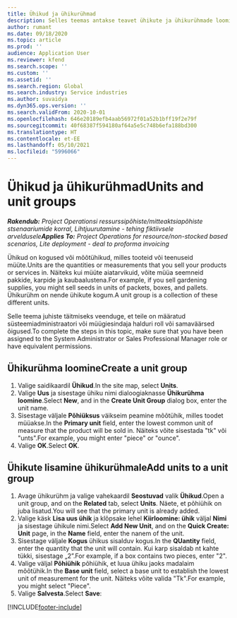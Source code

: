 ```yaml
---
title: Ühikud ja ühikurühmad
description: Selles teemas antakse teavet ühikute ja ühikurühmade loomise kohta rakenduses Dynamics 365 Project Operations.
author: rumant
ms.date: 09/18/2020
ms.topic: article
ms.prod: ''
audience: Application User
ms.reviewer: kfend
ms.search.scope: ''
ms.custom: ''
ms.assetid: ''
ms.search.region: Global
ms.search.industry: Service industries
ms.author: suvaidya
ms.dyn365.ops.version: ''
ms.search.validFrom: 2020-10-01
ms.openlocfilehash: 646e20189efb4aab56972f01a52b1bff19f2e79f
ms.sourcegitcommit: 40f68387f594180af64a5e5c748b6efa188bd300
ms.translationtype: HT
ms.contentlocale: et-EE
ms.lasthandoff: 05/10/2021
ms.locfileid: "5996066"
---
```

# <a name="units-and-unit-groups"></a><span data-ttu-id="d1108-103">Ühikud ja ühikurühmad</span><span class="sxs-lookup"><span data-stu-id="d1108-103">Units and unit groups</span></span>

<span data-ttu-id="d1108-104">_**Rakendub:** Project Operationsi ressurssipõhiste/mitteaktsiapõhiste stsenaariumide korral,  Lihtjuurutamine - tehing fiktiivsele arveldusele_</span><span class="sxs-lookup"><span data-stu-id="d1108-104">_**Applies To:** Project Operations for resource/non-stocked based scenarios, Lite deployment - deal to proforma invoicing_</span></span>

<span data-ttu-id="d1108-105">Ühikud on kogused või mõõtühikud, milles tooteid või teenuseid müüte.</span><span class="sxs-lookup"><span data-stu-id="d1108-105">Units are the quantities or measurements that you sell your products or services in.</span></span> <span data-ttu-id="d1108-106">Näiteks kui müüte aiatarvikuid, võite müüa seemneid pakkide, karpide ja kaubaalustena.</span><span class="sxs-lookup"><span data-stu-id="d1108-106">For example, if you sell gardening supplies, you might sell seeds in units of packets, boxes, and pallets.</span></span> <span data-ttu-id="d1108-107">Ühikurühm on nende ühikute kogum.</span><span class="sxs-lookup"><span data-stu-id="d1108-107">A unit group is a collection of these different units.</span></span>

<span data-ttu-id="d1108-108">Selle teema juhiste täitmiseks veenduge, et teile on määratud süsteemiadministraatori või müügiesindaja halduri roll või samaväärsed õigused.</span><span class="sxs-lookup"><span data-stu-id="d1108-108">To complete the steps in this topic, make sure that you have been assigned to the System Administrator or Sales Professional Manager role or have equivalent permissions.</span></span>

## <a name="create-a-unit-group"></a><span data-ttu-id="d1108-109">Ühikurühma loomine</span><span class="sxs-lookup"><span data-stu-id="d1108-109">Create a unit group</span></span>

1. <span data-ttu-id="d1108-110">Valige saidikaardil **Ühikud**.</span><span class="sxs-lookup"><span data-stu-id="d1108-110">In the site map, select **Units**.</span></span>
2. <span data-ttu-id="d1108-111">Valige **Uus** ja sisestage ühiku nimi dialoogiaknasse **Ühikurühma loomine**.</span><span class="sxs-lookup"><span data-stu-id="d1108-111">Select **New**, and in the **Create Unit Group** dialog box, enter the unit name.</span></span>
3. <span data-ttu-id="d1108-112">Sisestage väljale **Põhiüksus** väikseim peamine mõõtühik, milles toodet müüakse.</span><span class="sxs-lookup"><span data-stu-id="d1108-112">In the **Primary unit** field, enter the lowest common unit of measure that the product will be sold in.</span></span> <span data-ttu-id="d1108-113">Näiteks võite sisestada "tk" või "unts".</span><span class="sxs-lookup"><span data-stu-id="d1108-113">For example, you might enter "piece" or "ounce".</span></span>
4. <span data-ttu-id="d1108-114">Valige **OK**.</span><span class="sxs-lookup"><span data-stu-id="d1108-114">Select **OK**.</span></span>

## <a name="add-units-to-a-unit-group"></a><span data-ttu-id="d1108-115">Ühikute lisamine ühikurühmale</span><span class="sxs-lookup"><span data-stu-id="d1108-115">Add units to a unit group</span></span>

1. <span data-ttu-id="d1108-116">Avage ühikurühm ja valige vahekaardil **Seostuvad** valik **Ühikud**.</span><span class="sxs-lookup"><span data-stu-id="d1108-116">Open a unit group, and on the **Related** tab, select **Units**.</span></span> <span data-ttu-id="d1108-117">Näete, et põhiühik on juba lisatud.</span><span class="sxs-lookup"><span data-stu-id="d1108-117">You will see that the primary unit is already added.</span></span>
2. <span data-ttu-id="d1108-118">Valige käsk **Lisa uus ühik** ja klõpsake lehel **Kiirloomine: ühik** väljal **Nimi** ja sisestage ühikule nimi.</span><span class="sxs-lookup"><span data-stu-id="d1108-118">Select **Add New Unit**, and on the **Quick Create: Unit** page, in the **Name** field, enter the nanem of the unit.</span></span>
3. <span data-ttu-id="d1108-119">Sisestage väljale **Kogus** ühikus sisalduv kogus.</span><span class="sxs-lookup"><span data-stu-id="d1108-119">In the **QUantity** field, enter the quantity that the unit will contain.</span></span> <span data-ttu-id="d1108-120">Kui karp sisaldab nt kahte tükki, sisestage „2”.</span><span class="sxs-lookup"><span data-stu-id="d1108-120">For example, if a box contains two pieces, enter "2".</span></span> 
4. <span data-ttu-id="d1108-121">Valige väljal **Põhiühik** põhiühik, et luua ühiku jaoks madalaim mõõtühik.</span><span class="sxs-lookup"><span data-stu-id="d1108-121">In the **Base unit** field, select a base unit to establish the lowest unit of measurement for the unit.</span></span> <span data-ttu-id="d1108-122">Näiteks võite valida "Tk".</span><span class="sxs-lookup"><span data-stu-id="d1108-122">For example, you might select "Piece".</span></span>
5. <span data-ttu-id="d1108-123">Valige **Salvesta**.</span><span class="sxs-lookup"><span data-stu-id="d1108-123">Select **Save**:</span></span>


[!INCLUDE[footer-include](../includes/footer-banner.md)]